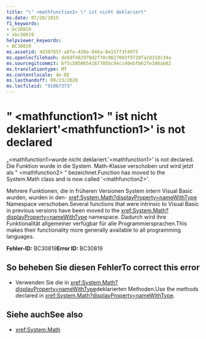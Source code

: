 ```yaml
---
title: "\" <mathfunction1> \" ist nicht deklariert"
ms.date: 07/20/2015
f1_keywords:
- bc30819
- vbc30819
helpviewer_keywords:
- BC30819
ms.assetid: 4d30785f-a8fe-438a-846a-8e15ff3f49f5
ms.openlocfilehash: de8df482970d2f70c9827083f9728fa2d318c34a
ms.sourcegitcommit: bf5c5850654187705bc94cc40ebfb62fe346ab02
ms.translationtype: MT
ms.contentlocale: de-DE
ms.lasthandoff: 09/23/2020
ms.locfileid: "91067373"
---
```

# <a name="mathfunction1-is-not-declared"></a><span data-ttu-id="51bba-102">" \<mathfunction1> " ist nicht deklariert</span><span class="sxs-lookup"><span data-stu-id="51bba-102">'\<mathfunction1>' is not declared</span></span>

<span data-ttu-id="51bba-103">„\<mathfunction1>wurde nicht deklariert.</span><span class="sxs-lookup"><span data-stu-id="51bba-103">'\<mathfunction1>' is not declared.</span></span> <span data-ttu-id="51bba-104">Die Funktion wurde in die System. Math-Klasse verschoben und wird jetzt als " \<mathfunction2> " bezeichnet.</span><span class="sxs-lookup"><span data-stu-id="51bba-104">Function has moved to the System.Math class and is now called '\<mathfunction2>'.</span></span>  
  
 <span data-ttu-id="51bba-105">Mehrere Funktionen, die in früheren Versionen System intern Visual Basic wurden, wurden in den- <xref:System.Math?displayProperty=nameWithType> Namespace verschoben.</span><span class="sxs-lookup"><span data-stu-id="51bba-105">Several functions that were intrinsic to Visual Basic in previous versions have been moved to the <xref:System.Math?displayProperty=nameWithType> namespace.</span></span> <span data-ttu-id="51bba-106">Dadurch wird ihre Funktionalität allgemeiner verfügbar für alle Programmiersprachen.</span><span class="sxs-lookup"><span data-stu-id="51bba-106">This makes their functionality more generally available to all programming languages.</span></span>  
  
 <span data-ttu-id="51bba-107">**Fehler-ID:** BC30819</span><span class="sxs-lookup"><span data-stu-id="51bba-107">**Error ID:** BC30819</span></span>  
  
## <a name="to-correct-this-error"></a><span data-ttu-id="51bba-108">So beheben Sie diesen Fehler</span><span class="sxs-lookup"><span data-stu-id="51bba-108">To correct this error</span></span>  
  
- <span data-ttu-id="51bba-109">Verwenden Sie die in <xref:System.Math?displayProperty=nameWithType>deklarierten Methoden.</span><span class="sxs-lookup"><span data-stu-id="51bba-109">Use the methods declared in <xref:System.Math?displayProperty=nameWithType>.</span></span>  
  
## <a name="see-also"></a><span data-ttu-id="51bba-110">Siehe auch</span><span class="sxs-lookup"><span data-stu-id="51bba-110">See also</span></span>

- <xref:System.Math>

